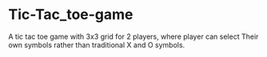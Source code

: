 # Tic-Tac_toe-game
A tic tac toe game with 3x3 grid for 2 players, where player can select Their own symbols rather than traditional X and O symbols.
